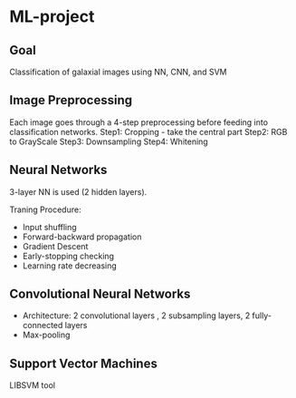 ML-project
===============
## Goal
  Classification of galaxial images using NN, CNN, and SVM

## Image Preprocessing
Each image goes through a 4-step preprocessing before feeding into classification networks.
Step1: Cropping - take the central part
Step2: RGB to GrayScale
Step3: Downsampling
Step4: Whitening

## Neural Networks
3-layer NN is used (2 hidden layers).

Traning Procedure:
  * Input shuffling
  * Forward-backward propagation
  * Gradient Descent
  * Early-stopping checking
  * Learning rate decreasing
 
## Convolutional Neural Networks
  * Architecture: 2 convolutional layers , 2 subsampling layers, 2 fully-connected layers
  * Max-pooling
  
## Support Vector Machines
LIBSVM tool
  
